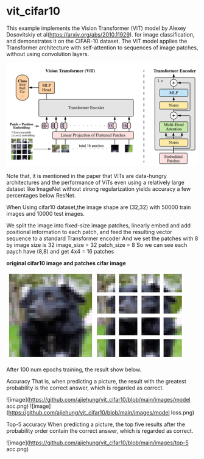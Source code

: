 # vit_cifar10

This example implements the Vision Transformer (ViT) model by Alexey Dosovitskiy et al(https://arxiv.org/abs/2010.11929). for image classification, and demonstrates it on the CIFAR-10 dataset. The ViT model applies the Transformer architecture with self-attention to sequences of image patches, without using convolution layers.

![image](https://github.com/ajiehung/vit_cifar10/blob/main/images/vit_model.png)

Note that, it is mentioned in the paper that ViTs are data-hungry architectures and the performance of ViTs even using a relatively large dataset like ImageNet without strong regularization yields accuracy a few percentages below ResNet.

When Using cifar10 dataset,the image shape are (32,32) with 50000 train images and 10000 test images.


We split the image into fixed-size image patches, linearly embed and add positional information to each patch, and feed the resulting vector sequence to a standard Transformer encoder
And we set the patches with 8 by image size is 32
    image_size = 32 
	patch_size = 8
So we can see each paych have (8,8) and get 4x4 = 16 patches

**original cifar10 image and patches cifar image**

![image](https://github.com/ajiehung/vit_cifar10/blob/main/images/original_img.png)![image](https://github.com/ajiehung/vit_cifar10/blob/main/images/patches_img.png)


After 100 num epochs training, the result show below.

Accuracy
That is, when predicting a picture, the result with the greatest probability is the correct answer, which is regarded as correct.

![image](https://github.com/ajiehung/vit_cifar10/blob/main/images/model acc.png)
![image](https://github.com/ajiehung/vit_cifar10/blob/main/images/model loss.png)


Top-5 accuracy
When predicting a picture, the top five results after the probability order contain the correct answer, which is regarded as correct.

![image](https://github.com/ajiehung/vit_cifar10/blob/main/images/top-5 acc.png)